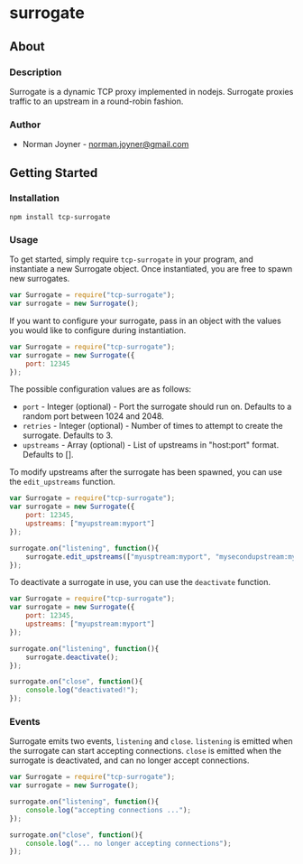 surrogate
======

## About

### Description
Surrogate is a dynamic TCP proxy implemented in nodejs. Surrogate proxies traffic to an upstream in a round-robin fashion.

### Author
* Norman Joyner - <norman.joyner@gmail.com>

## Getting Started

### Installation
```npm install tcp-surrogate```

### Usage
To get started, simply require ```tcp-surrogate``` in your program, and instantiate a new Surrogate object. Once instantiated, you are free to spawn new surrogates.
```javascript
var Surrogate = require("tcp-surrogate");
var surrogate = new Surrogate();
```

If you want to configure your surrogate, pass in an object with the values you would like to configure during instantiation.
```javascript
var Surrogate = require("tcp-surrogate");
var surrogate = new Surrogate({
    port: 12345
});
```

The possible configuration values are as follows:
* ```port``` - Integer (optional) - Port the surrogate should run on. Defaults to a random port between 1024 and 2048.
* ```retries``` - Integer (optional) - Number of times to attempt to create the surrogate. Defaults to 3.
* ```upstreams``` - Array (optional) - List of upstreams in "host:port" format. Defaults to [].

To modify upstreams after the surrogate has been spawned, you can use the ```edit_upstreams``` function.
```javascript
var Surrogate = require("tcp-surrogate");
var surrogate = new Surrogate({
    port: 12345,
    upstreams: ["myupstream:myport"]
});

surrogate.on("listening", function(){
    surrogate.edit_upstreams(["myusptream:myport", "mysecondupstream:mysecondport"]);
});
```

To deactivate a surrogate in use, you can use the ```deactivate``` function.
```javascript
var Surrogate = require("tcp-surrogate");
var surrogate = new Surrogate({
    port: 12345,
    upstreams: ["myupstream:myport"]
});

surrogate.on("listening", function(){
    surrogate.deactivate();
});

surrogate.on("close", function(){
    console.log("deactivated!");
});
```

### Events
Surrogate emits two events, ```listening``` and ```close```. ```listening``` is emitted when the surrogate can start accepting connections. ```close``` is emitted when the surrogate is deactivated, and can no longer accept connections.
```javascript
var Surrogate = require("tcp-surrogate");
var surrogate = new Surrogate();

surrogate.on("listening", function(){
    console.log("accepting connections ...");
});

surrogate.on("close", function(){
    console.log("... no longer accepting connections");
});
```
